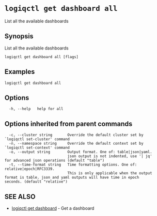 # `logiqctl get dashboard all`

List all the available dashboards

## Synopsis

List all the available dashboards

```text
logiqctl get dashboard all [flags]
```

## Examples

```text
logiqctl get dashboard all
```

## Options

```text
  -h, --help   help for all
```

## Options inherited from parent commands

```text
  -c, --cluster string       Override the default cluster set by `logiqctl set-cluster' command
  -n, --namespace string     Override the default context set by `logiqctl set-context' command
  -o, --output string        Output format. One of: table|json|yaml. 
                             json output is not indented, use '| jq' for advanced json operations (default "table")
  -t, --time-format string   Time formatting options. One of: relative|epoch|RFC3339. 
                             This is only applicable when the output format is table. json and yaml outputs will have time in epoch seconds. (default "relative")
```

## SEE ALSO

* [logiqctl get dashboard](/get/logiqctl_get_dashboard)     - Get a dashboard

